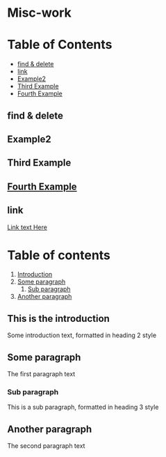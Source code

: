 # Misc-work

# Table of Contents
- [find & delete](#find-delete)
- [link](#link)
- [Example2](#example2)
- [Third Example](#third-example)
- [Fourth Example](#fourth-examplehttpwwwfourthexamplecom)

## find & delete
## Example2
## Third Example
## [Fourth Example](http://www.fourthexample.com) 
## link

[Link text Here](https://link-url-here.org)



# Table of contents
1. [Introduction](#introduction)
2. [Some paragraph](#paragraph1)
    1. [Sub paragraph](#subparagraph1)
3. [Another paragraph](#paragraph2)

## This is the introduction <a name="introduction"></a>
Some introduction text, formatted in heading 2 style

## Some paragraph <a name="paragraph1"></a>
The first paragraph text

### Sub paragraph <a name="subparagraph1"></a>
This is a sub paragraph, formatted in heading 3 style

## Another paragraph <a name="paragraph2"></a>
The second paragraph text
